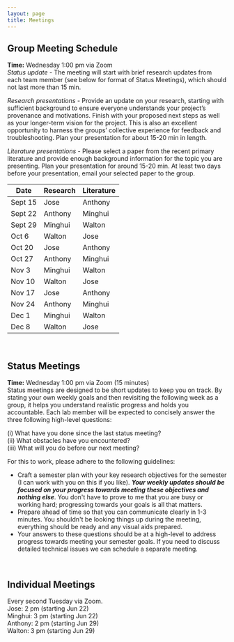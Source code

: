 ```yaml
---
layout: page
title: Meetings
---
```


## Group Meeting Schedule
**Time:** Wednesday 1:00 pm via Zoom<br/>
*Status update* - The meeting will start with brief research updates from each team member (see below for format of Status Meetings), which should not last more than 15 min.<br/>

*Research presentations* - Provide an update on your research, starting with sufficient background to ensure everyone understands your project’s provenance and motivations. Finish with your proposed next steps as well as your longer-term vision for the project. This is also an excellent opportunity to harness the groups’ collective experience for feedback and troubleshooting. Plan your presentation for about 15-20 min in length.<br/>

*Literature presentations* - Please select a paper from the recent primary literature and provide enough background information for the topic you are presenting. Plan your presentation for around 15-20 min. At least two days before your presentation, email your selected paper to the group.<br/>

<table>
  <thead>
    <tr>
      <th>Date</th>
      <th>Research</th>
      <th>Literature</th>
    </tr>
  </thead>
  <tbody>
    <tr>
      <td>Sept 15</td>
      <td>Jose</td>
      <td>Anthony</td>
    </tr>
    <tr>
      <td>Sept 22</td>
      <td>Anthony</td>
      <td>Minghui</td>
    </tr>
    <tr>
      <td>Sept 29</td>
      <td>Minghui</td>
      <td>Walton</td>
    </tr>
    <tr>
      <td>Oct 6</td>
      <td>Walton</td>
      <td>Jose</td>
    </tr>
    <tr>
      <td>Oct 20</td>
      <td>Jose</td>
      <td>Anthony</td>
    </tr>
    <tr>
      <td>Oct 27</td>
      <td>Anthony</td>
      <td>Minghui</td>
    </tr>
    <tr>
      <td>Nov 3</td>
      <td>Minghui</td>
      <td>Walton</td>
    </tr>
    <tr>
      <td>Nov 10</td>
      <td>Walton</td>
      <td>Jose</td>
    </tr>
    <tr>
      <td>Nov 17</td>
      <td>Jose</td>
      <td>Anthony</td>
    </tr>
    <tr>
      <td>Nov 24</td>
      <td>Anthony</td>
      <td>Minghui</td>
    </tr>
    <tr>
      <td>Dec 1</td>
      <td>Minghui</td>
      <td>Walton</td>
    </tr>
    <tr>
      <td>Dec 8</td>
      <td>Walton</td>
      <td>Jose</td>
    </tr>
  </tbody>
</table>

<br/>

## Status Meetings
**Time:** Wednesday 1:00 pm via Zoom (15 minutes)<br/>
Status meetings are designed to be short updates to keep you on track. By stating your own weekly goals and then revisiting the following week as a group, it helps you understand realistic progress and holds you accountable. Each lab member will be expected to concisely answer the three following high-level questions:

(i) What have you done since the last status meeting?<br/>
(ii) What obstacles have you encountered?<br/>
(iii) What will you do before our next meeting?<br/>

For this to work, please adhere to the following guidelines: <br/>

- Craft a semester plan with your key research objectives for the semester (I can work with you on this if you like). ***Your weekly updates should be focused on your progress towards meeting these objectives and nothing else***. You don't have to prove to me that you are busy or working hard; progressing towards your goals is all that matters.<br/>
- Prepare ahead of time so that you can communicate clearly in 1-3 minutes. You shouldn't be looking things up during the meeting, everything should be ready and any visual aids prepared.
- Your answers to these questions should be at a high-level to address progress towards meeting your semester goals. If you need to discuss detailed technical issues we can schedule a separate meeting.


<br/>

## Individual Meetings
Every second Tuesday via Zoom.<br/>
Jose: 2 pm (starting Jun 22)<br/>
Minghui: 3 pm (starting Jun 22)<br/>
Anthony: 2 pm (starting Jun 29)<br/>
Walton: 3 pm (starting Jun 29)<br/>



